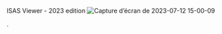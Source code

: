 ISAS Viewer - 2023 edition
![Capture d’écran de 2023-07-12 15-00-09](https://github.com/quai20/isas_viewer_2/assets/17851004/3e29e0c5-3fe0-4c59-92a8-9e6c216415b0)

.
